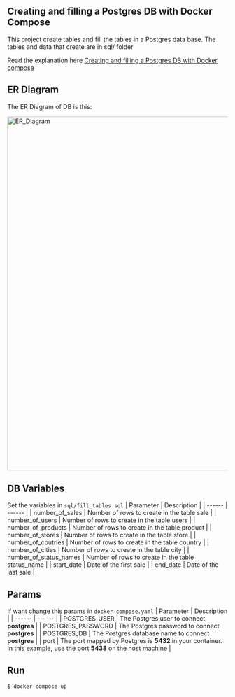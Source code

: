 ## Creating and filling a Postgres DB with Docker Compose

This project create tables and fill the tables in a Postgres data base. The tables and data that create are in sql/ folder

Read the explanation here [Creating and filling a Postgres DB with Docker compose](https://levelup.gitconnected.com/creating-and-filling-a-postgres-db-with-docker-compose-e1607f6f882f)
## ER Diagram
The ER Diagram of DB is this:

<img width="809" alt="ER_Diagram" src="https://user-images.githubusercontent.com/2475570/106355076-d4025700-62c3-11eb-90e6-41c3ee47c06b.png">

## DB Variables
Set the variables in `sql/fill_tables.sql`
| Parameter | Description |
| ------ | ------ |
| number_of_sales | Number of rows to create in the table sale |
| number_of_users | Number of rows to create in the table users |
| number_of_products | Number of rows to create in the table product |
| number_of_stores | Number of rows to create in the table store |
| number_of_coutries | Number of rows to create in the table country |
| number_of_cities | Number of rows to create in the table city |
| number_of_status_names | Number of rows to create in the table status_name |
| start_date | Date of the first sale |
| end_date | Date of the last sale |

## Params
If want change this params in `docker-compose.yaml`
| Parameter | Description |
| ------ | ------ |
| POSTGRES_USER | The Postgres user to connect **postgres** |
| POSTGRES_PASSWORD | The Postgres password to connect **postgres** |
| POSTGRES_DB | The Postgres database name to connect **postgres** |
| port | The port mapped by Postgres is **5432** in your container. In this example, use the port **5438** on the host machine |

## Run
```sh
$ docker-compose up
```

